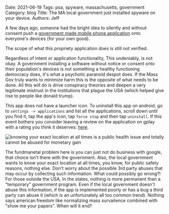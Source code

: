 Date: 2021-06-19
Tags: psa, spyware, massachusetts, government
Category: blog
Title: The MA local government just installed spyware on your device.
Authors: Jeff

A few days ago, someone had the bright idea to silently and without consent push a [government made mobile phone application](https://play.google.com/store/apps/details?id=gov.ma.covid19.exposurenotifications.v3) onto everyone's devices (for your own good).

The scope of what this propriety application does is still not verified. 

Regardless of intent or application functionality, This undeniably, is not okay. A government installing a software without notice or consent onto their population's devices is not something a healthy functioning democracy does, it's what a psychotic paranoid despot does. If the Mass Gov truly wants to minimize harm this is the opposite of what needs to be done. All this will do is drive conspiracy theories and deepen a very legitimate mistrust in the institutions that plague the USA (which helped give rise to people like donald trump).


This app does not have a launcher icon. To uninstall this app on android, go to `settings -> applications` and list all the applications, scroll down until you find it, tap the app's icon, tap `force stop` and then tap `uninstall`. If this event bothers you consider leaving a review on the application on gplay with a rating you think it deserves: [here](https://play.google.com/store/apps/details?id=gov.ma.covid19.exposurenotifications.v3).

![knowing your exact location at all times is a public health issue and totally cannot be abused for monetary gain](/blog/images/mass-spyware.jpg)

The fundmanetal problem here is you can just not do business with google, that choice isn't there with the government. Also, the local government wants to know your exact location at all times, you know, for public safety reasons, nothing else. Don't worry about the possible 3rd party abuses that may occur by collecting such information. What could possibly go wrong?! For those outside the USA, In the states, nothing is more permanent than a "temporary" government program. Even if the local government doesn't abuse this information, if the app is implemented poorly or has a bug a third party can abuse it (which is an unfortunately all too common trend). Nothing says american freedom like normalizing mass survailence combined with "show me your papers". When will it end?
